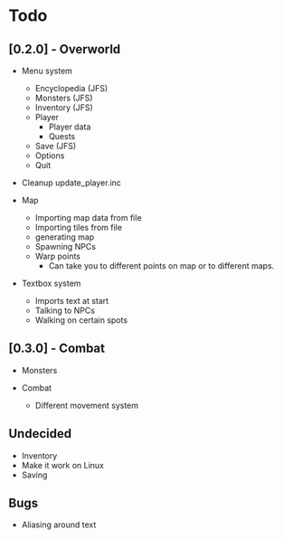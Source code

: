 
# Todo

## [0.2.0] - Overworld
- Menu system
	- Encyclopedia  (JFS)
	- Monsters  (JFS)
	- Inventory  (JFS)
	- Player
		- Player data
		- Quests
	- Save  (JFS)
	- Options
	- Quit

- Cleanup update_player.inc

- Map
	- Importing map data from file
	- Importing tiles from file
	- generating map
	- Spawning NPCs
	- Warp points
		- Can take you to different points on map or to different maps.

- Textbox system
	- Imports text at start
	- Talking to NPCs
	- Walking on certain spots

## [0.3.0] - Combat
- Monsters

- Combat
	- Different movement system

## Undecided
- Inventory
- Make it work on Linux
- Saving

## Bugs
- Aliasing around text